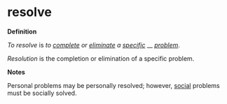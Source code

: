 # resolve

**Definition**

_To resolve_ is _to_ [_complete_](https://github.com/gcassel/Modular-Organization-Terminology/blob/master/terms/complete.md) _or_ [_eliminate_](https://github.com/gcassel/Modular-Organization-Terminology/blob/master/terms/eliminate.md) _a_ [_specific_](https://github.com/gcassel/Modular-Organization-Terminology/blob/master/terms/specific.md) __ [_problem_](https://github.com/gcassel/Modular-Organization-Terminology/blob/master/terms/problem.md).

_Resolution_ is the completion or elimination of a specific problem.

**Notes**

Personal problems may be personally resolved; however, [social](https://github.com/gcassel/Modular-Organization-Terminology/blob/master/terms/social.md) problems must be socially solved.
